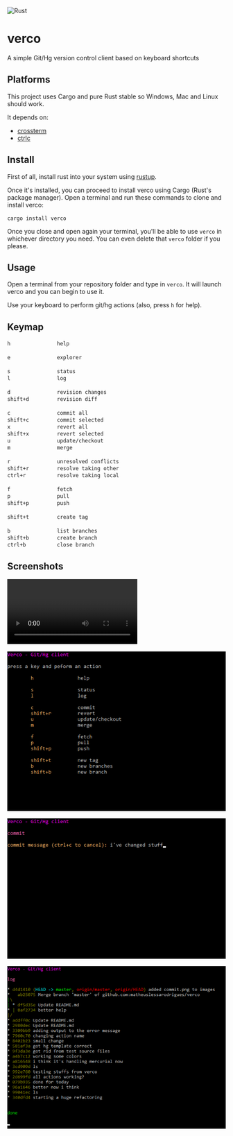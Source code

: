 ![Rust](https://github.com/matheuslessarodrigues/verco/workflows/Rust/badge.svg)

# verco
A simple Git/Hg version control client based on keyboard shortcuts

## Platforms

This project uses Cargo and pure Rust stable so Windows, Mac and Linux should work.

It depends on:
- [crossterm](https://crates.io/crates/crossterm)
- [ctrlc](https://crates.io/crates/ctrlc)

## Install

First of all, install rust into your system using [rustup](https://www.rustup.rs/).

Once it's installed, you can proceed to install verco using Cargo (Rust's package manager).
Open a terminal and run these commands to clone and install verco:

```
cargo install verco
```

Once you close and open again your terminal, you'll be able to use `verco` in whichever directory you need.
You can even delete that `verco` folder if you please.

## Usage

Open a terminal from your repository folder and type in `verco`.
It will launch verco and you can begin to use it.

Use your keyboard to perform git/hg actions (also, press `h` for help).

## Keymap

```
h               help

e               explorer

s               status
l               log

d               revision changes
shift+d         revision diff

c               commit all
shift+c         commit selected
x               revert all
shift+x         revert selected
u               update/checkout
m               merge

r               unresolved conflicts
shift+r         resolve taking other
ctrl+r          resolve taking local

f               fetch
p               pull
shift+p         push

shift+t         create tag

b               list branches
shift+b         create branch
ctrl+b          close branch
```

## Screenshots

![verco video example](https://raw.githubusercontent.com/matheuslessarodrigues/verco/master/images/example.mp4)

![help screen in verco](images/help.png)

![commit screen in verco](images/commit.png)

![log screen in verco](images/log.png)
